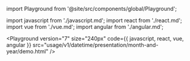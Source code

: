 import Playground from '@site/src/components/global/Playground';

import javascript from './javascript.md';
import react from './react.md';
import vue from './vue.md';
import angular from './angular.md';

<Playground
  version="7"
  size="240px"
  code={{ javascript, react, vue, angular }}
  src="usage/v1/datetime/presentation/month-and-year/demo.html"
/>

